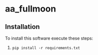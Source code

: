 # aa_fullmoon

## Installation

To install this software execute these steps:

1. `pip install -r requirements.txt`
